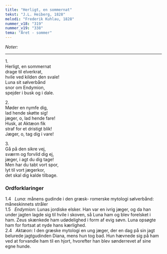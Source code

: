 ```yaml
---
title: "Herligt, en sommernat"
tekst: "J.L. Heiberg, 1828"
melodi: "Frederik Kuhlau, 1828"
nummer_v18: "319"
nummer_v19: "338"
tema: "Året - sommer"
---
```

*Noter:*

***

1\.\
Herligt, en sommernat\
drage til elverkrat,\
hvile ved kilden den svale!\
Luna sit sølverbånd\
snor om Endymion,\
spejder i busk og i dale.

2\.\
Møder en nymfe dig,\
lad hende skøtte sig!\
jæger, o, lad hende fare!\
Husk, at Aktæon fik\
straf for et dristigt blik!\
Jæger, o, tag dig i vare!

3\.\
Gå på den sikre vej,\
sværm og forvild dig ej,\
jæger, i agt du dig tage!\
Men har du tabt vort spor,\
lyt til vort jægerkor,\
det skal dig kalde tilbage.

### Ordforklaringer

1.4   *Luna*: månens gudinde i den græsk- romerske mytologi sølverbånd: måneskinnets stråler\
1.5   *Endymion*: Lunas jordiske elsker. Han var en ivrig jæger, og da han under jagten lagde sig til hvile i skoven, så Luna ham og blev forelsket i ham. Zeus skænkede ham udødelighed i form af evig søvn. Luna opsøgte ham for fortsat at nyde hans kærlighed. \
2.4   *Aktæon*: I den græske mytologi en ung jæger, der en dag på sin jagt belurede jagtgudinden Diana, mens hun tog bad. Hun hævnede sig på ham ved at forvandle ham til en hjort, hvorefter han blev sønderrevet af sine egne hunde.